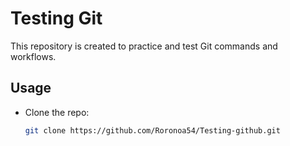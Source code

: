 # Testing Git

This repository is created to practice and test Git commands and workflows.

## Usage

- Clone the repo:  
  ```bash
  git clone https://github.com/Roronoa54/Testing-github.git
